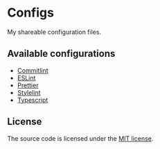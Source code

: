 # Configs

My shareable configuration files.

## Available configurations

- [Commitlint](./packages/commitlint-config/)
- [ESLint](./packages/eslint-config/)
- [Prettier](./packages/prettier-config/)
- [Stylelint](./packages/stylelint-config/)
- [Typescript](./packages/tsconfig/)

## License

The source code is licensed under the [MIT license](./LICENSE).
